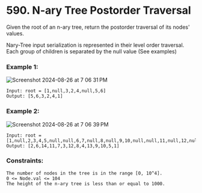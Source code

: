 # 590. N-ary Tree Postorder Traversal

Given the root of an n-ary tree, return the postorder traversal of its nodes' values.

Nary-Tree input serialization is represented in their level order traversal. Each group of children is separated by the null value (See examples)

 

### Example 1:
![Screenshot 2024-08-26 at 7 06 31 PM](https://github.com/user-attachments/assets/03280fec-8933-4bb6-8c58-435099b25b23)

```
Input: root = [1,null,3,2,4,null,5,6]
Output: [5,6,3,2,4,1]
```
### Example 2:
![Screenshot 2024-08-26 at 7 06 39 PM](https://github.com/user-attachments/assets/d382b2dd-07c5-4e2c-84ab-9fb6ca4cc2a2)

```
Input: root = [1,null,2,3,4,5,null,null,6,7,null,8,null,9,10,null,null,11,null,12,null,13,null,null,14]
Output: [2,6,14,11,7,3,12,8,4,13,9,10,5,1]
```

### Constraints:
```
The number of nodes in the tree is in the range [0, 10^4].
0 <= Node.val <= 104
The height of the n-ary tree is less than or equal to 1000.
```
